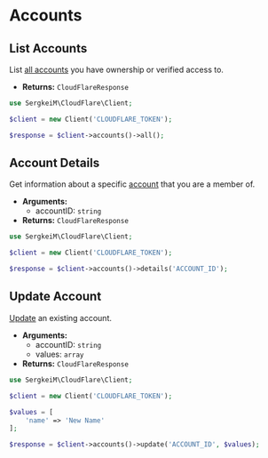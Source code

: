 # Accounts

## List Accounts

List [all accounts](https://developers.cloudflare.com/api/operations/accounts-list-accounts) you have ownership or verified access to.

- **Returns:** `CloudFlareResponse`

```php [php]
use SergkeiM\CloudFlare\Client;

$client = new Client('CLOUDFLARE_TOKEN');

$response = $client->accounts()->all();
```

## Account Details

Get information about a specific [account](https://developers.cloudflare.com/api/operations/accounts-account-details) that you are a member of.

- **Arguments:**
  - accountID: `string`
- **Returns:** `CloudFlareResponse`

```php [php]
use SergkeiM\CloudFlare\Client;

$client = new Client('CLOUDFLARE_TOKEN');

$response = $client->accounts()->details('ACCOUNT_ID');
```

## Update Account

[Update](https://developers.cloudflare.com/api/operations/accounts-update-account) an existing account.

- **Arguments:**
  - accountID: `string`
  - values: `array`
- **Returns:** `CloudFlareResponse`

```php [php]
use SergkeiM\CloudFlare\Client;

$client = new Client('CLOUDFLARE_TOKEN');

$values = [
    'name' => 'New Name'
];

$response = $client->accounts()->update('ACCOUNT_ID', $values);
```